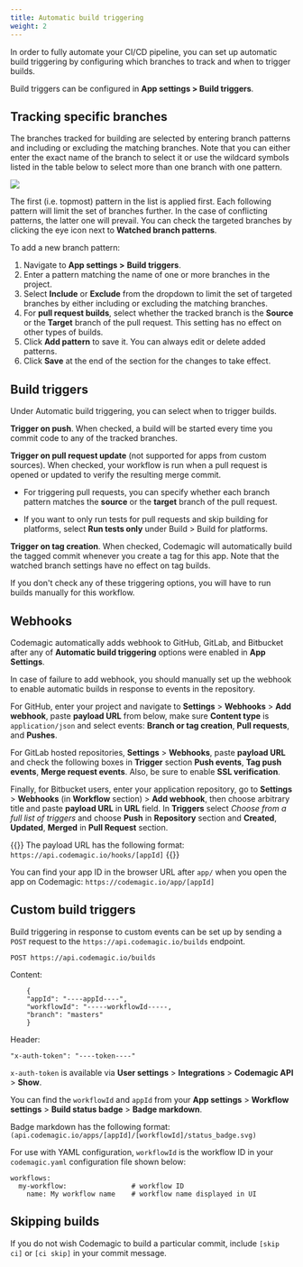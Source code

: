 ```yaml
---
title: Automatic build triggering
weight: 2
---
```


In order to fully automate your CI/CD pipeline, you can set up automatic build triggering by configuring which branches to track and when to trigger builds.

Build triggers can be configured in **App settings > Build triggers**.

## Tracking specific branches

The branches tracked for building are selected by entering branch patterns and including or excluding the matching branches. Note that you can either enter the exact name of the branch to select it or use the wildcard symbols listed in the table below to select more than one branch with one pattern.

![](../uploads/2019/07/branch_patterns-1.png)

The first (i.e. topmost) pattern in the list is applied first. Each following pattern will limit the set of branches further. In the case of conflicting patterns, the latter one will prevail. You can check the targeted branches by clicking the eye icon next to **Watched branch patterns**.

To add a new branch pattern:

1. Navigate to **App settings >** **Build triggers**.
2. Enter a pattern matching the name of one or more branches in the project.
3. Select **Include** or **Exclude** from the dropdown to limit the set of targeted branches by either including or excluding the matching branches.
4. For **pull request builds**, select whether the tracked branch is the **Source** or the **Target** branch of the pull request. This setting has no effect on other types of builds.
5. Click **Add pattern** to save it. You can always edit or delete added patterns.
6. Click **Save** at the end of the section for the changes to take effect.

## Build triggers

Under Automatic build triggering, you can select when to trigger builds.

**Trigger on push**. When checked, a build will be started every time you commit code to any of the tracked branches.

**Trigger on pull request update** (not supported for apps from custom sources). When checked, your workflow is run when a pull request is opened or updated to verify the resulting merge commit. 

* For triggering pull requests, you can specify whether each branch pattern matches the **source** or the **target** branch of the pull request.

* If you want to only run tests for pull requests and skip building for platforms, select **Run tests only** under Build > Build for platforms.

**Trigger on tag creation**. When checked, Codemagic will automatically build the tagged commit whenever you create a tag for this app. Note that the watched branch settings have no effect on tag builds.

If you don't check any of these triggering options, you will have to run builds manually for this workflow.

## Webhooks

Codemagic automatically adds webhook to GitHub, GitLab, and Bitbucket after any of **Automatic build triggering** options were enabled in **App Settings**.

In case of failure to add webhook, you should manually set up the webhook to enable automatic builds in response to events in the repository.

For GitHub, enter your project and navigate to **Settings** > **Webhooks** > **Add webhook**, paste **payload URL** from below, make sure **Content type** is `application/json` and select events: **Branch or tag creation**, **Pull requests**, and **Pushes**.

For GitLab hosted repositories, **Settings** > **Webhooks**, paste **payload URL** and check the following boxes in **Trigger** section **Push events**, **Tag push events**, **Merge request events**. Also, be sure to enable **SSL verification**.

Finally, for Bitbucket users, enter your application repository, go to **Settings** > **Webhooks** (in **Workflow** section) > **Add webhook**, then choose arbitrary title and paste **payload URL** in **URL** field. In **Triggers** select *Choose from a full list of triggers* and choose **Push** in **Repository** section and **Created**, **Updated**, **Merged** in **Pull Request** section.

{{<notebox>}}
The payload URL has the following format:  
`https://api.codemagic.io/hooks/[appId]`
{{</notebox>}}

You can find your app ID in the browser URL after `app/` when you open the app on Codemagic: `https://codemagic.io/app/[appId]`


## Custom build triggers

Build triggering in response to custom events can be set up by sending a `POST` request to the `https://api.codemagic.io/builds` endpoint. 

`POST https://api.codemagic.io/builds`

Content:

        {
        "appId": "----appId----",
        "workflowId": "-----workflowId-----,
        "branch": "masters"
        }

Header:

`"x-auth-token": "----token----"`

`x-auth-token` is available via **User settings** > **Integrations** > **Codemagic API** > **Show**.

You can find the `workflowId` and `appId` from your **App settings** > **Workflow settings** > **Build status badge** > **Badge markdown**.

Badge markdown has the following format: `(api.codemagic.io/apps/[appId]/[workflowId]/status_badge.svg)`

For use with YAML configuration, `workflowId` is the workflow ID in your `codemagic.yaml` configuration file shown below:
```
workflows:
  my-workflow:                # workflow ID 
    name: My workflow name    # workflow name displayed in UI
```

## Skipping builds

If you do not wish Codemagic to build a particular commit, include `[skip ci]` or `[ci skip]` in your commit message.
